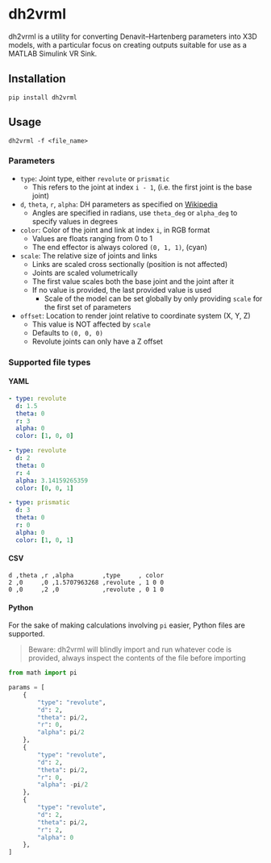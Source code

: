 # dh2vrml

dh2vrml is a utility for converting Denavit–Hartenberg parameters into X3D models, with a particular focus on creating outputs suitable for use as a MATLAB Simulink VR Sink.

## Installation

```
pip install dh2vrml
```

## Usage

```
dh2vrml -f <file_name>
```

### Parameters

- `type`: Joint type, either `revolute` or `prismatic`
    - This refers to the joint at index `i - 1`, (i.e. the first joint is the base joint)
- `d`, `theta`, `r`, `alpha`: DH parameters as specified on [Wikipedia](https://en.wikipedia.org/wiki/Denavit%E2%80%93Hartenberg_parameters)
    - Angles are specified in radians, use  `theta_deg` or `alpha_deg` to specify values in degrees
- `color`: Color of the joint and link at index `i`, in RGB format
    - Values are floats ranging from 0 to 1
    - The end effector is always colored `(0, 1, 1)`, (cyan)
- `scale`: The relative size of joints and links
    - Links are scaled cross sectionally (position is not affected)
    - Joints are scaled volumetrically
    - The first value scales both the base joint and the joint after it
    - If no value is provided, the last provided value is used
        - Scale of the model can be set globally by only providing `scale` for the first set of parameters
- `offset`: Location to render joint relative to coordinate system (X, Y, Z)
    - This value is NOT affected by `scale`
    - Defaults to `(0, 0, 0)`
    - Revolute joints can only have a Z offset

### Supported file types

#### YAML

```yaml
- type: revolute
  d: 1.5
  theta: 0
  r: 3
  alpha: 0
  color: [1, 0, 0]

- type: revolute
  d: 2
  theta: 0
  r: 4
  alpha: 3.14159265359
  color: [0, 0, 1]

- type: prismatic
  d: 3
  theta: 0
  r: 0
  alpha: 0
  color: [1, 0, 1]
```

#### CSV

```csv
d ,theta ,r ,alpha        ,type     , color
2 ,0     ,0 ,1.5707963268 ,revolute , 1 0 0
0 ,0     ,2 ,0            ,revolute , 0 1 0
```

#### Python

For the sake of making calculations involving `pi` easier, Python files are supported.

> Beware: dh2vrml will blindly import and run whatever code is provided, always inspect the contents of the file before importing

```py
from math import pi

params = [
    {
        "type": "revolute",
        "d": 2,
        "theta": pi/2,
        "r": 0,
        "alpha": pi/2
    },
    {
        "type": "revolute",
        "d": 2,
        "theta": pi/2,
        "r": 0,
        "alpha": -pi/2
    },
    {
        "type": "revolute",
        "d": 2,
        "theta": pi/2,
        "r": 2,
        "alpha": 0
    },
]
```
